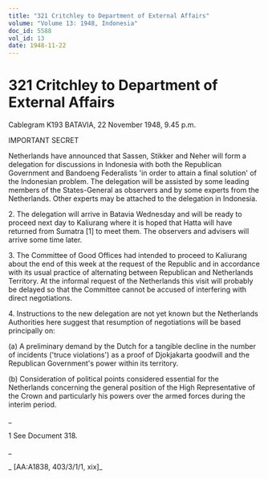```yaml
---
title: "321 Critchley to Department of External Affairs"
volume: "Volume 13: 1948, Indonesia"
doc_id: 5588
vol_id: 13
date: 1948-11-22
---
```


# 321 Critchley to Department of External Affairs

Cablegram K193 BATAVIA, 22 November 1948, 9.45 p.m.

IMPORTANT SECRET

Netherlands have announced that Sassen, Stikker and Neher will form a delegation for discussions in Indonesia with both the Republican Government and Bandoeng Federalists 'in order to attain a final solution' of the Indonesian problem. The delegation will be assisted by some leading members of the States-General as observers and by some experts from the Netherlands. Other experts may be attached to the delegation in Indonesia.

2\. The delegation will arrive in Batavia Wednesday and will be ready to proceed next day to Kaliurang where it is hoped that Hatta will have returned from Sumatra [1] to meet them. The observers and advisers will arrive some time later.

3\. The Committee of Good Offices had intended to proceed to Kaliurang about the end of this week at the request of the Republic and in accordance with its usual practice of alternating between Republican and Netherlands Territory. At the informal request of the Netherlands this visit will probably be delayed so that the Committee cannot be accused of interfering with direct negotiations.

4\. Instructions to the new delegation are not yet known but the Netherlands Authorities here suggest that resumption of negotiations will be based principally on:

(a) A preliminary demand by the Dutch for a tangible decline in the number of incidents ('truce violations') as a proof of Djokjakarta goodwill and the Republican Government's power within its territory.

(b) Consideration of political points considered essential for the Netherlands concerning the general position of the High Representative of the Crown and particularly his powers over the armed forces during the interim period.

_

1 See Document 318.

_

_ [AA:A1838, 403/3/1/1, xix]_
